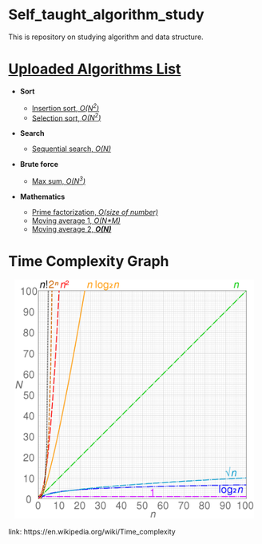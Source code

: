 # Self_taught_algorithm_study
This is repository on studying algorithm and data structure. 

# [Uploaded Algorithms List](Codes/)
- **Sort**
  - [Insertion sort, <i>O(N<sup>2</sup>)</i>](Codes/InsertionSort.cpp)
  - [Selection sort, <i>O(N<sup>2</sup>)</i>](Codes/SelectionSort.cpp)

- **Search**
  - [Sequential search, <i>O(N)</i>](Codes/SequentialSearch.cpp)

- **Brute force**
  - [Max sum, <i>O(N<sup>3</sup>)</i>](Codes/MaxSum1.cpp)

- **Mathematics**
  - [Prime factorization, <i>O(size of number)</i>](Codes/PrimeFactorization.cpp)
  - [Moving average 1, <i>O(N*M)</i>](Codes/MovingAverage1.cpp)
  - [Moving average 2, <b><i>O(N)</i></b>](Codes/MovingAverage2.cpp)

# Time Complexity Graph
<p align="center">
    <img src="Images/time_complexity_graph.png", width="480">
</p>
link: https://en.wikipedia.org/wiki/Time_complexity
